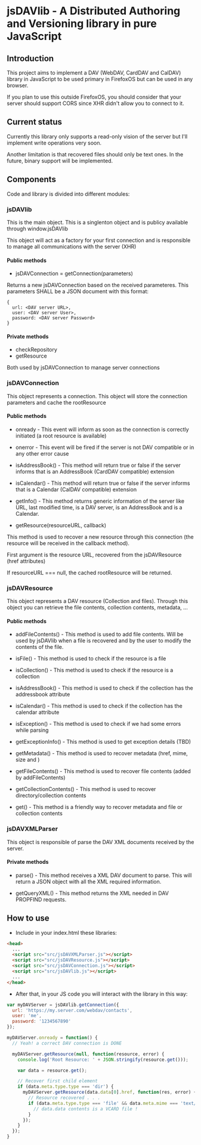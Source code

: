 # jsDAVlib - A Distributed Authoring and Versioning library in pure JavaScript

## Introduction

This project aims to implement a DAV (WebDAV, CardDAV and CalDAV) library in JavaScript to be used primary in FirefoxOS but can be used in any browser.

If you plan to use this outside FirefoxOS, you should consider that your server should support CORS since XHR didn't allow you to connect to it.

## Current status

Currently this library only supports a read-only vision of the server but I'll implement write operations very soon.

Another limitation is that recovered files should only be text ones. In the future, binary support will be implemented.

## Components

Code and library is divided into different modules:

### jsDAVlib

This is the main object. This is a singlenton object and is publicy available through window.jsDAVlib

This object will act as a factory for your first connection and is responsible to manage all communications with the server (XHR)

#### Public methods

  * jsDAVConnection = getConnection(parameters)

  Returns a new jsDAVConnection based on the received parameteres. This parameters SHALL be a JSON document with this format:

  ```
  {
    url: <DAV server URL>,
    user: <DAV server User>,
    password: <DAV server Password>
  }
  ```

#### Private methods

  * checkRepository
  * getResource

Both used by jsDAVConnection to manage server connections

### jsDAVConnection

This object represents a connection. This object will store the connection parameters and cache the rootResource

#### Public methods

  * onready - This event will inform as soon as the connection is correctly initiated (a root resource is available)

  * onerror - This event will be fired if the server is not DAV compatible or in any other error cause

  * isAddressBook() - This method will return true or false if the server informs that is an AddressBook (CardDAV compatible) extension

  * isCalendar() - This method will return true or false if the server informs that is a Calendar (CalDAV compatible) extension

  * getInfo() - This method returns generic information of the server like URL, last modified time, is a DAV server, is an AddressBook and is a Calendar.

  * getResource(resourceURL, callback)

  This method is used to recover a new resource through this connection (the resource will be received in the callback method).

  First argument is the resource URL, recovered from the jsDAVResource (href attributes)

  If resourceURL === null, the cached rootResource will be returned.

### jsDAVResource

This object represents a DAV resource (Collection and files). Through this object you can retrieve the file contents, collection contents, metadata, ...

#### Public methods

  * addFileContents() - This method is used to add file contents. Will be used by jsDAVlib when a file is recovered and by the user to modify the contents of the file.

  * isFile() - This method is used to check if the resource is a file

  * isCollection() - This method is used to check if the resource is a collection

  * isAddressBook() - This method is used to check if the collection has the addressbook attribute

  * isCalendar() - This method is used to check if the collection has the calendar attribute

  * isException() - This method is used to check if we had some errors while parsing

  * getExceptionInfo() - This method is used to get exception details (TBD)

  * getMetadata() - This method is used to recover metadata (href, mime, size and )

  * getFileContents() - This method is used to recover file contents (added by addFileContents)

  * getCollectionContents() - This method is used to recover directory/collection contents

  * get() - This method is a friendly way to recover metadata and file or collection contents

### jsDAVXMLParser

This object is responsible of parse the DAV XML documents received by the server.

#### Private methods

  * parse() - This method receives a XML DAV document to parse. This will return a JSON object with all the XML required information.

  * getQueryXML() - This method returns the XML needed in DAV PROPFIND requests.

## How to use

* Include in your index.html these libraries:

```html
<head>
  ...
  <script src="src/jsDAVXMLParser.js"></script>
  <script src="src/jsDAVResource.js"></script>
  <script src="src/jsDAVConnection.js"></script>
  <script src="src/jsDAVlib.js"></script>
  ...
</head>
```

* After that, in your JS code you will interact with the library in this way:

```javascript
var myDAVServer = jsDAVlib.getConnection({
  url: 'https://my.server.com/webdav/contacts',
  user: 'me',
  password: '1234567890'
});

myDAVServer.onready = function() {
  // Yeah! a correct DAV connection is DONE

  myDAVServer.getResource(null, function(resource, error) {
    console.log('Root Resource: ' + JSON.stringify(resource.get()));

    var data = resource.get();

    // Recover first child element
    if (data.meta.type.type === 'dir') {
      myDAVServer.getResource(data.data[0].href, function(res, error) {
        // Resource recovered . . .
        if (data.meta.type.type === 'file' && data.meta.mime === 'text/x-vcard; charset=utf-8') {
          // data.data contents is a VCARD file !
        }
      });
    }
  });
}
```
